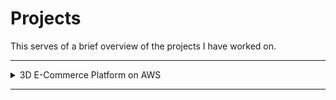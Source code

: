 # Projects

This serves of a brief overview of the projects I have worked on.

---

<details>
<summary>3D E-Commerce Platform on AWS</summary>

**Objective:** As a Cloud Practitioner, I was tasked with designing the cloud architecture for a e-commerce web application that will allow millions of users to interact with 3D models of products

**Project Definition:** 

- [Page 1 of 2](./Design%20a%203D%20architecture%20page%201.jpg)

- [Page 2 of 2](./Design%20a%203D%20architecture%20page%202.jpg)

**Project Link:** [Project Writeup](./3d-ecommerce.md) 
</details>

---